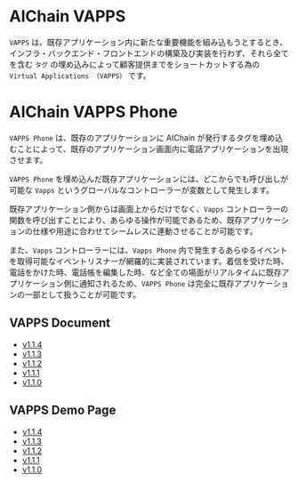 # AIChain VAPPS
`VAPPS` は、既存アプリケーション内に新たな重要機能を組み込もうとするとき、インフラ・バックエンド・フロントエンドの構築及び実装を行わず、それら全てを含む `タグ` の埋め込みによって顧客提供までをショートカットする為の `Virtual Applications （VAPPS）` です。

# AIChain VAPPS Phone
`VAPPS Phone` は、既存のアプリケーションに AIChain が発行するタグを埋め込むことによって、既存のアプリケーション画面内に電話アプリケーションを出現させます。

`VAPPS Phone` を埋め込んだ既存アプリケーションには、どこからでも呼び出しが可能な `Vapps` というグローバルなコントローラーが変数として発生します。

既存アプリケーション側からは画面上からだけでなく、`Vapps` コントローラーの関数を呼び出すことにより、あらゆる操作が可能であるため、既存アプリケーションの仕様や用途に合わせてシームレスに連動させることが可能です。

また、`Vapps` コントローラーには、`Vapps Phone` 内で発生するあらゆるイベントを取得可能なイベントリスナーが網羅的に実装されています。着信を受けた時、電話をかけた時、電話帳を編集した時、など全ての場面がリアルタイムに既存アプリケーション側に通知されるため、`VAPPS Phone` は完全に既存アプリケーションの一部として扱うことが可能です。


## VAPPS Document
- [v1.1.4](docs/v1.1.4/README.md)
- [v1.1.3](docs/v1.1.3/README.md)
- [v1.1.2](docs/v1.1.2/README.md)
- [v1.1.1](docs/v1.1.1/README.md)
- [v1.1.0](docs/v1.1.0/README.md)

## VAPPS Demo Page
- [v1.1.4](https://aichain-pjt.github.io/vapps-public/v1.1.4/)
- [v1.1.3](https://aichain-pjt.github.io/vapps-public/v1.1.3/)
- [v1.1.2](https://aichain-pjt.github.io/vapps-public/v1.1.2/)
- [v1.1.1](https://aichain-pjt.github.io/vapps-public/v1.1.1/)
- [v1.1.0](https://aichain-pjt.github.io/vapps-public/v1.1.0/)